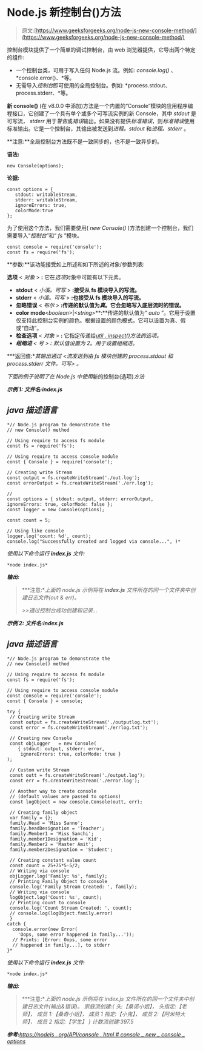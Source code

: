 # Node.js 新控制台()方法

> 原文:[https://www.geeksforgeeks.org/node-js-new-console-method/](https://www.geeksforgeeks.org/node-js-new-console-method/)

控制台模块提供了一个简单的调试控制台，由 web 浏览器提供，它导出两个特定的组件:

*   一个控制台类，可用于写入任何 Node.js 流。例如: *console.log()* 、 *console.error()、*等。
*   无需导入*控制台*即可使用的全局控制台。例如: *process.stdout、process.stderr、*等。

**新 console()** (在 v8.0.0 中添加)方法是一个内置的“Console”模块的应用程序编程接口，它创建了一个具有单个或多个可写流实例的新 Console，其中 *stdout* 是可写流， *stderr* 用于*警告*或*错误*输出。如果没有提供*标准错误*，则*标准错误*使用标准输出。它是一个控制台，其输出被发送到*进程。stdout* 和*进程。stderr* 。

**注意:**全局控制台方法既不是一致同步的，也不是一致异步的。

**语法:**

```
new Console(options);
```

**论据:**

```
const options = { 
   stdout: writableStream, 
   stderr: writableStream, 
   ignoreErrors: true, 
   colorMode:true 
};
```

为了使用这个方法，我们需要使用( *new Console()* )方法创建一个控制台，我们需要导入“*控制台*”和“ *fs* ”模块。

```
const console = require('console');
const fs = require('fs');  
```

**参数:**该功能接受如上所述和如下所述的对象/参数列表:

**选项** < *对象* > **:** 它在*选项*对象中可能有以下元素。

*   **stdout** < *小溪。可写* > **:接受从 fs 模块导入的写流。**
*   **stderr** < *小溪。可写* > **:也接受从 fs 模块导入的写流。**
*   **忽略错误** < *布尔* > **:传递的默认值为*真*。它会忽略写入底层流时的错误。**
*   **color mode**<*boolean*>|<*string*>**:**传递的默认值为“ *auto* ”。它用于设置仅支持此控制台实例的颜色。根据设置的颜色模式，它可以设置为真、假或“自动”。
*   **检查选项** < *对象* > **:** 它指定传递给[*util . inspect()*](https://www.geeksforgeeks.org/node-js-util-inspect-method/)*方法的选项。*
*   ***组缩进** < *号* > **:** 默认值设置为 2。用于设置组缩进。*

***返回值:**其输出通过 *<流发送到由 fs 模块创建的 *process.stdout* 和 *process.stderr* 文件。可写>* 。*

*下面的例子说明了在 Node.js 中使用*新的控制台(选项)*方法*

***示例 1:** **文件名:index.js***

## *java 描述语言*

```
*// Node.js program to demonstrate the
// new Console() method

// Using require to access fs module
const fs = require('fs');

// Using require to access console module
const { Console } = require('console');

// Creating write Stream
const output = fs.createWriteStream('./out.log');
const errorOutput = fs.createWriteStream('./err.log');

//
const options = { stdout: output, stderr: errorOutput,
ignoreErrors: true, colorMode: false };
const logger = new Console(options);

const count = 5;

// Using like console
logger.log('count: %d', count);
console.log("Successfully created and logged via console...", )*
```

*使用以下命令运行 **index.js** 文件:*

```
*node index.js*
```

***输出:***

> ***注意:**上面的 node.js 示例将在 **index.js** 文件所在的同一个文件夹中创建日志文件(out & err)。*
> 
> *>>通过控制台成功创建和记录…*

***示例 2:** **文件名:index.js***

## *java 描述语言*

```
*// Node.js program to demonstrate the
// new Console() method

// Using require to access fs module
const fs = require('fs');

// Using require to access console module
const console = require('console');
const { Console } = console;

try {
 // Creating write Stream
 const output = fs.createWriteStream('./outputlog.txt');
 const error = fs.createWriteStream('./errlog.txt');

 // Creating new Console
 const objLogger   = new Console(
    { stdout: output, stderr: error,
     ignoreErrors: true, colorMode: true }
);

 // Custom write Stream
 const outt = fs.createWriteStream('./output.log');
 const err = fs.createWriteStream('./error.log');

 // Another way to create console
 // (default values are passed to options)
 const logObject = new console.Console(outt, err);

 // Creating family object
 var family = {};
 family.Head = 'Miss Sanno';
 family.headDesignation = 'Teacher';
 family.Member1 = 'Miss Sanchi';
 family.member1Designation = 'Kid';
 family.Member2 = 'Master Amit';
 family.member2Designation = 'Student';

 // Creating constant value count
 const count = 25+75*5-5/2;
 // Writing via console
 objLogger.log('Family: %s', family);
 // Printing Family Object to console
 console.log('Family Stream Created: ', family);
 // Writing via console
 logObject.log('Count: %s', count);
 // Printing count to console
 console.log('Count Stream Created: ', count);
 // console.log(logObject.family.error)
 }
catch {
  console.error(new Error(
    'Oops, some error happened in family...'));
  // Prints: [Error: Oops, some error
  // happened in family...], to stderr
}*
```

*使用以下命令运行 **index.js** 文件:*

```
*node index.js*
```

***输出:***

> ***注意:**上面的 node.js 示例将在 index.js 文件所在的同一个文件夹中创建日志文件(输出&错误)。
> 家庭流创建:{
> 头:【桑诺小姐】，
> 头指定:【老师】，
> 成员 1:【桑奇小姐】，
> 成员 1 指定:【小鬼】，
> 成员 2:【阿米特大师】，
> 成员 2 指定:【学生】
> }
> 计数流创建:397.5*

***参考:**[https://nodejs . org/API/console . html # console _ new _ console _ options](https://nodejs.org/api/console.html#console_new_console_options)*
